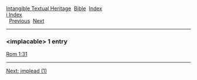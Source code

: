[Intangible Textual Heritage](../../index)  [Bible](../index) 
[Index](index)   
[i Index](_i_)  
  [Previous](c05767)  [Next](c05769) 

------------------------------------------------------------------------

### &lt;implacable&gt; 1 entry

[Rom 1:31](../kjv/rom001.htm#031)  

------------------------------------------------------------------------

[Next: implead (1)](c05769)
